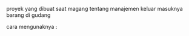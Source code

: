 proyek yang dibuat saat magang tentang manajemen keluar masuknya barang di gudang

cara mengunaknya :

